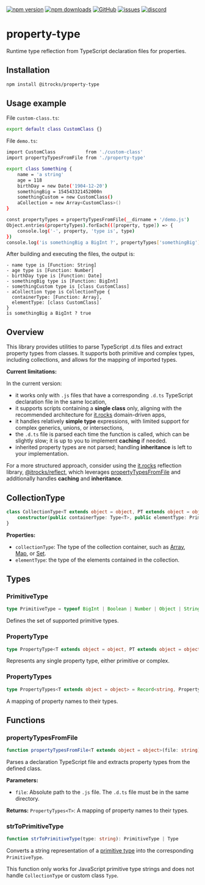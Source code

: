 [![npm version](https://img.shields.io/npm/v/@itrocks/property-type?logo=npm)](https://www.npmjs.org/package/@itrocks/property-type)
[![npm downloads](https://img.shields.io/npm/dm/@itrocks/property-type)](https://www.npmjs.org/package/@itrocks/property-type)
[![GitHub](https://img.shields.io/github/last-commit/itrocks-ts/property-type?color=2dba4e&label=commit&logo=github)](https://github.com/itrocks-ts/property-type)
[![issues](https://img.shields.io/github/issues/itrocks-ts/property-type)](https://github.com/itrocks-ts/property-type/issues)
[![discord](https://img.shields.io/discord/1314141024020467782?color=7289da&label=discord&logo=discord&logoColor=white)](https://25.re/ditr)

# property-type

Runtime type reflection from TypeScript declaration files for properties.

## Installation

```bash
npm install @itrocks/property-type
```

## Usage example

File `custom-class.ts`:
```bash
export default class CustomClass {}
```

File `demo.ts`:
```bash
import CustomClass           from './custom-class'
import propertyTypesFromFile from './property-type'

export class Something {
	name = 'a string'
	age = 118
	birthDay = new Date('1904-12-20')
	somethingBig = 154543321452000n
	somethingCustom = new CustomClass()
	aCollection = new Array<CustomClass>()
}

const propertyTypes = propertyTypesFromFile(__dirname + '/demo.js')
Object.entries(propertyTypes).forEach(([property, type]) => {
	console.log('-', property, 'type is', type)
})
console.log('is somethingBig a BigInt ?', propertyTypes['somethingBig'] === BigInt)
```

After building and executing the files, the output is:
```
- name type is [Function: String]
- age type is [Function: Number]
- birthDay type is [Function: Date]
- somethingBig type is [Function: BigInt]
- somethingCustom type is [class CustomClass]
- aCollection type is CollectionType {
  containerType: [Function: Array],
  elementType: [class CustomClass]
}
is somethingBig a BigInt ? true
```

## Overview

This library provides utilities to parse TypeScript .d.ts files and extract property types from classes.
It supports both primitive and complex types, including collections, and allows for the mapping of imported types.

**Current limitations:**

In the current version:
- it works only with `.js` files that have a corresponding `.d.ts` TypeScript declaration file in the same location,
- it supports scripts containing a **single class** only,
  aligning with the recommended architecture for [it.rocks](https://it.rocks) domain-driven apps,
- it handles relatively **simple type** expressions, with limited support for complex generics, unions, or intersections,
- the `.d.ts` file is parsed each time the function is called, which can be slightly slow;
  it is up to you to implement **caching** if needed.
- inherited property types are not parsed; handling **inheritance** is left to your implementation.

For a more structured approach, consider using the [it.rocks](https://it.rocks)
reflection library, [@itrocks/reflect](https://www.npmjs.com/package/@itrocks/reflect),
which leverages [propertyTypesFromFile](#propertytypesfromfile)
and additionally handles **caching** and **inheritance**.

## CollectionType

```ts
class CollectionType<T extends object = object, PT extends object = object> {
	constructor(public containerType: Type<T>, public elementType: PrimitiveType | Type<PT>)
}
```

**Properties:**
- `collectionType`: The type of the collection container, such as
  [Array](https://developer.mozilla.org/docs/Web/JavaScript/Reference/Global_Objects/Array),
  [Map](https://developer.mozilla.org/docs/Web/JavaScript/Reference/Global_Objects/Map),
  or [Set](https://developer.mozilla.org/docs/Web/JavaScript/Reference/Global_Objects/Set). 
- `elementType`: the type of the elements contained in the collection.

## Types

### PrimitiveType

```ts
type PrimitiveType = typeof BigInt | Boolean | Number | Object | String | Symbol | undefined
```
Defines the set of supported primitive types. 

### PropertyType

```ts
type PropertyType<T extends object = object, PT extends object = object> = CollectionType<T, PT> | PrimitiveType | Type<PT>
```
Represents any single property type, either primitive or complex.

### PropertyTypes

```ts
type PropertyTypes<T extends object = object> = Record<string, PropertyType<T>>
```
A mapping of property names to their types.

## Functions

### propertyTypesFromFile

```ts
function propertyTypesFromFile<T extends object = object>(file: string): PropertyTypes<T>
```
Parses a declaration TypeScript file and extracts property types from the defined class.

**Parameters:**
- `file`: Absolute path to the `.js` file. The `.d.ts` file must be in the same directory.

**Returns:**
`PropertyTypes<T>`: A mapping of property names to their types.

### strToPrimitiveType

```ts
function strToPrimitiveType(type: string): PrimitiveType | Type
```
Converts a string representation of a [primitive type](https://developer.mozilla.org/docs/Glossary/Primitive)
into the corresponding `PrimitiveType`.

This function only works for JavaScript primitive type strings
and does not handle `CollectionType` or custom class `Type`.

